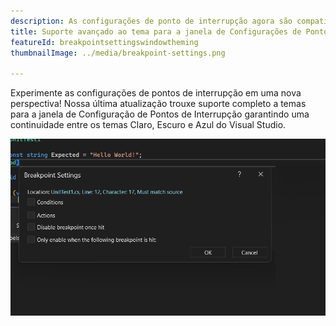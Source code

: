 ```yaml
---
description: As configurações de ponto de interrupção agora são compatíveis com os temas do Visual Studio!
title: Suporte avançado ao tema para a janela de Configurações de Pontos de Interrupção
featureId: breakpointsettingswindowtheming
thumbnailImage: ../media/breakpoint-settings.png

---
```


Experimente as configurações de pontos de interrupção em uma nova perspectiva! Nossa última atualização trouxe suporte completo a temas para a janela de Configuração de Pontos de Interrupção garantindo uma continuidade entre os temas Claro, Escuro e Azul do Visual Studio.

![Temas das configurações de pontos de interrupção](../media/breakpoint-settings.png "Temas de configurações de pontos de interrupção")

